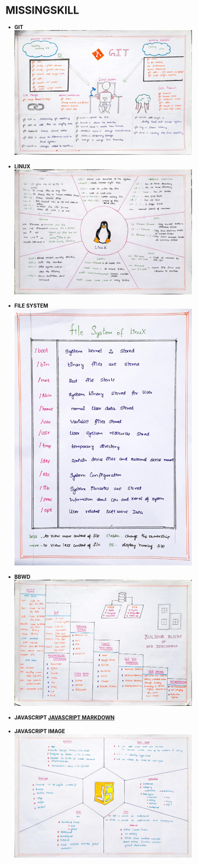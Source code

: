 # MISSINGSKILL
* #### GIT![git](https://github.com/DEVENDRAN-S/GLJ/blob/master/git.jpg)
* #### LINUX![linux](https://github.com/DEVENDRAN-S/GLJ/blob/master/linux.jpg)
* #### FILE SYSTEM ![FILESYSTEM](https://github.com/DEVENDRAN-S/GLJ/blob/master/file%20system.jpg)
* #### BBWD ![BBWD](https://github.com/DEVENDRAN-S/GLJ/blob/master/bbwd.jpg)
* #### JAVASCRIPT [JAVASCRIPT MARKDOWN](https://github.com/DEVENDRAN-S/GLJ/blob/master/javascript.md) 
* #### JAVASCRIPT IMAGE ![IMAGE](https://github.com/DEVENDRAN-S/GLJ/blob/master/js.jpg)
